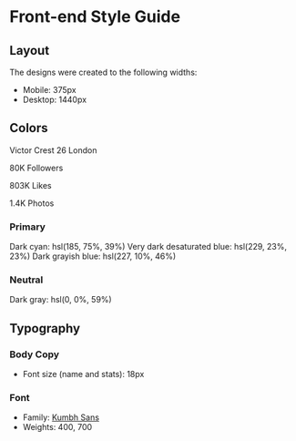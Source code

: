# Front-end Style Guide

## Layout

The designs were created to the following widths:

- Mobile: 375px
- Desktop: 1440px

## Colors

  Victor Crest
  26
  London

  80K
  Followers

  803K
  Likes

  1.4K
  Photos

### Primary

Dark cyan: hsl(185, 75%, 39%)
Very dark desaturated blue: hsl(229, 23%, 23%)
Dark grayish blue: hsl(227, 10%, 46%)

### Neutral

Dark gray: hsl(0, 0%, 59%)

## Typography

### Body Copy

- Font size (name and stats): 18px

### Font

- Family: [Kumbh Sans](https://fonts.google.com/specimen/Kumbh+Sans)
- Weights: 400, 700
